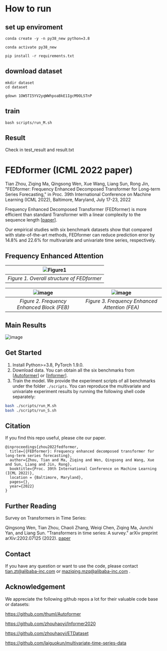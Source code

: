 # How to run
## set up enviroment
```
conda create -y -n py38_new python=3.8
```
```
conda activate py38_new
```
```
pip install -r requirements.txt
```

## download dataset
```
mkdir dataset
cd dataset
```
```
gdown 1OW5TI5YV2yqWWhpoaBkE1IgcM9OLSTnP
```

## train
```
bash scripts/run_M.sh
```

## Result
Check in test_result and result.txt

# FEDformer (ICML 2022 paper)

Tian Zhou, Ziqing Ma, Qingsong Wen, Xue Wang, Liang Sun, Rong Jin, "FEDformer: Frequency Enhanced Decomposed Transformer for Long-term Series Forecasting," in Proc. 39th International Conference on Machine Learning (ICML 2022), Baltimore, Maryland, July 17-23, 2022

Frequency Enhanced Decomposed
Transformer (FEDformer) is more efficient than
standard Transformer with a linear complexity
to the sequence length [[paper](https://arxiv.org/abs/2201.12740)]. 

Our empirical studies
with six benchmark datasets show that compared
with state-of-the-art methods, FEDformer can
reduce prediction error by 14.8% and 22.6%
for multivariate and univariate time series,
respectively.

## Frequency Enhanced Attention
|![Figure1](https://user-images.githubusercontent.com/44238026/171341166-5df0e915-d876-481b-9fbe-afdb2dc47507.png)|
|:--:| 
| *Figure 1. Overall structure of FEDformer* |

|![image](https://user-images.githubusercontent.com/44238026/171343471-7dd079f3-8e0e-442b-acc1-d406d4a3d86a.png) | ![image](https://user-images.githubusercontent.com/44238026/171343510-a203a1a1-db78-4084-8c36-62aa0c6c7ffe.png)
|:--:|:--:|
| *Figure 2. Frequency Enhanced Block (FEB)* | *Figure 3. Frequency Enhanced Attention (FEA)* |


## Main Results
![image](https://user-images.githubusercontent.com/44238026/171345192-e7440898-4019-4051-86e0-681d1a28d630.png)


## Get Started

1. Install Python>=3.8, PyTorch 1.9.0.
2. Download data. You can obtain all the six benchmarks from [[Autoformer](https://github.com/thuml/Autoformer)] or [[Informer](https://github.com/zhouhaoyi/Informer2020)].
3. Train the model. We provide the experiment scripts of all benchmarks under the folder `./scripts`. You can reproduce the multivariate and univariate experiment results by running the following shell code separately:

```bash
bash ./scripts/run_M.sh
bash ./scripts/run_S.sh
```


## Citation

If you find this repo useful, please cite our paper. 

```
@inproceedings{zhou2022fedformer,
  title={{FEDformer}: Frequency enhanced decomposed transformer for long-term series forecasting},
  author={Zhou, Tian and Ma, Ziqing and Wen, Qingsong and Wang, Xue and Sun, Liang and Jin, Rong},
  booktitle={Proc. 39th International Conference on Machine Learning (ICML 2022)},
  location = {Baltimore, Maryland},
  pages={},
  year={2022}
}
```

## Further Reading
Survey on Transformers in Time Series:

Qingsong Wen, Tian Zhou, Chaoli Zhang, Weiqi Chen, Ziqing Ma, Junchi Yan, and Liang Sun. "Transformers in time series: A survey." arXiv preprint arXiv:2202.07125 (2022). [paper](https://arxiv.org/abs/2202.07125)


## Contact

If you have any question or want to use the code, please contact tian.zt@alibaba-inc.com or maziqing.mzq@alibaba-inc.com .

## Acknowledgement

We appreciate the following github repos a lot for their valuable code base or datasets:

https://github.com/thuml/Autoformer

https://github.com/zhouhaoyi/Informer2020

https://github.com/zhouhaoyi/ETDataset

https://github.com/laiguokun/multivariate-time-series-data

